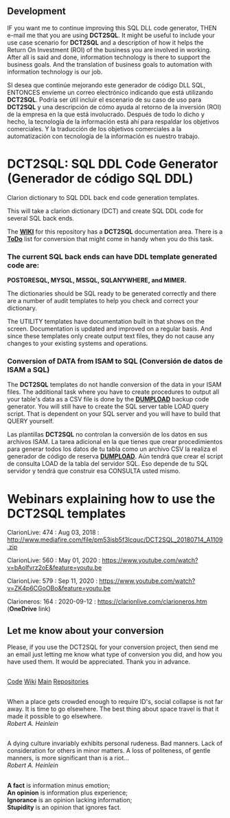 ## Development
IF you want me to continue improving this SQL DLL code generator, THEN e-mail me that you are using **DCT2SQL**. 
  It might be useful to include your use case scenario for **DCT2SQL** and a description of how it helps the 
  Return On Investment (ROI) of the business you are involved in working. 
  After all is said and done, information technology is there to support the business goals. 
  And the translation of business goals to automation with information technology is our job.
  
SI desea que continúe mejorando este generador de código DLL SQL, ENTONCES envíeme un correo electrónico 
  indicando que está utilizando **DCT2SQL**. Podría ser útil incluir el escenario de su caso de uso para **DCT2SQL** 
  y una descripción de cómo ayuda al retorno de la inversión (ROI) de la empresa en la que está involucrado. 
  Después de todo lo dicho y hecho, la tecnología de la información está ahí para respaldar los objetivos comerciales. 
  Y la traducción de los objetivos comerciales a la automatización con tecnología de la información es nuestro trabajo.
 
# DCT2SQL: SQL DDL Code Generator (Generador de código SQL DDL)
Clarion dictionary to SQL DDL back end code generation templates.

This will take a clarion dictionary (DCT) and create SQL DDL code for several SQL back ends.

The [**WIKI**](https://github.com/RobertArtigas/DCT2SQL/wiki) for this repository has a **DCT2SQL** documentation area. There is a [**ToDo**](https://github.com/RobertArtigas/DCT2SQL/wiki/To-Do-List) list for conversion that might come in handy when you do this task.

### The current SQL back ends can have DDL template generated code are: 
**POSTGRESQL, MYSQL, MSSQL, SQLANYWHERE, and MIMER.**

The dictionaries should be SQL ready to be generated correctly and there are a number of audit templates to help you check and correct your dictionary.

The UTILITY templates have documentation built in that shows on the screen. Documentation is updated and improved on a regular basis. And since these templates only create output text files, they do not cause any changes to your existing systems and operations.

### Conversion of DATA from ISAM to SQL (Conversión de datos de ISAM a SQL)

The **DCT2SQL** templates do not handle conversion of the data in your ISAM files.
 The additional task where you have to create procedures to output all your table's data as a CSV file is done by the [**DUMPLOAD**](https://github.com/RobertArtigas/DumpLoad) backup code generator.
 You will still have to create the SQL server table LOAD query script. That is dependent on your SQL
 server and you will have to build that QUERY yourself.

Las plantillas **DCT2SQL** no controlan la conversión de los datos en sus archivos ISAM.
  La tarea adicional en la que tienes que crear procedimientos para generar todos los datos de tu tabla como un archivo CSV 
  la realiza el generador de código de reserva [**DUMPLOAD**](https://github.com/RobertArtigas/DumpLoad).
  Aún tendrá que crear el script de consulta LOAD de la tabla del servidor SQL. Eso depende de tu SQL
  servidor y tendrá que construir esa CONSULTA usted mismo.

# Webinars explaining how to use the DCT2SQL templates

ClarionLive: 474 : Aug 03, 2018 : http://www.mediafire.com/file/pm53isb5f3lcquc/DCT2SQL_20180714_A1109.zip

ClarionLive: 560 : May 01, 2020 : https://www.youtube.com/watch?v=bAolfvrz2oE&feature=youtu.be

ClarionLive: 579 : Sep 11, 2020 : https://www.youtube.com/watch?v=ZK4p6CGoOBo&feature=youtu.be

Clarioneros: 164 : 2020-09-12 : https://clarionlive.com/clarioneros.htm (**OneDrive** link)

## Let me know about your conversion
Please, if you use the DCT2SQL for your conversion project, then send me an email just letting me know what type of conversion you did, and how you have used them.
 It would be appreciated. Thank you in advance.

##
###

[Code](https://github.com/RobertArtigas/DCT2SQL) 
[Wiki](https://github.com/RobertArtigas/DCT2SQL/wiki) 
[Main](https://github.com/RobertArtigas) 
[Repositories](https://github.com/RobertArtigas?tab=repositories)


###
##
When a place gets crowded enough to require ID's, social collapse is not far away. It is time to go elsewhere. The best thing about space travel is that it made it possible to go elsewhere.<BR/>
_Robert A. Heinlein_

##

A dying culture invariably exhibits personal rudeness. Bad manners. Lack of consideration for others in minor matters. A loss of politeness, of gentle manners, is more significant than is a riot...<BR/>
_Robert A. Heinlein_

##

**A fact** is information minus emotion;<br/>
**An opinion** is information plus experience;<br/>
**Ignorance** is an opinion lacking information;<br/> 
**Stupidity** is an opinion that ignores fact.

##


